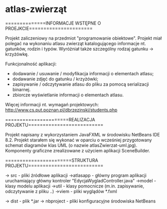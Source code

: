# atlas-zwierząt

==============INFORMACJE WSTĘPNE O PROEJKCIE======================

Projekt zaliczeniowy na przedmiot "programowanie obiektowe". Projekt miał polegać na wykonaniu 
atlasu zwierząt katalogującego informacje nt. gatunków, rodzin i typów. Wyróżniał także szczególny rodzaj
gatunku -> krzyżówkę. 

Funkcjonalność aplikacji:
- dodawanie / usuwanie / modyfikacja informacji o elementach atlasu;
- dodawanie zdjęć do gatunku / krzyżówki;
- zapisywanie / odczytywanie atlasu do pliku za pomocą serializacji binarnej.
- zbiorcze wyświetlanie informacji o elementach atlasu.

Więcej informacji nt. wymagań projektowych: http://www.cs.put.poznan.pl/dbrzezinski/students.php


======================REALIZACJA PROJEKTU==========================

Projekt napisany z wykorzystaniem JavaFXML w środowisku NetBeans IDE 8.2. Projekt starałem się wykonać w oparciu
o wcześniej przygotowany schemat diagramów klas UML (o nazwie atlasZwierzat-uml.jpg). Komponenty graficzne zrealizowane
z użyciem aplikacji SceneBuilder.

=======================STRUKTURA PROJEKTU==========================

-> src					 - pliki źródłowe aplikacji
		->atlasapp   	 - główny program aplikacji uruchamiający główny kontroler "EdycjaWygladController.java"
		->model 		 - klasy modelu aplikacji
		->util			 - klasy pomocnicze (m.in. zapisywanie, odczytywanie z pliku ..)
		->viem			 - pliki wyglądów *.fxml
		
-> dist 				 - plik *.jar
-> nbproject			 - pliki konfiguracyjne środowiska NetBeans